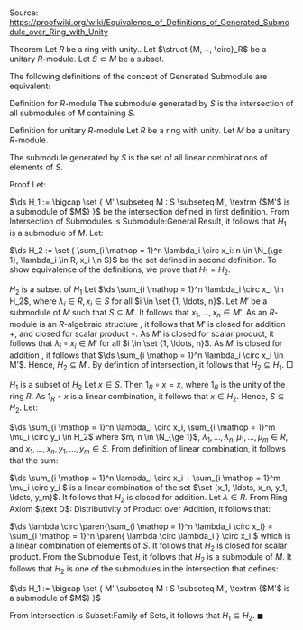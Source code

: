 # 

Source: https://proofwiki.org/wiki/Equivalence_of_Definitions_of_Generated_Submodule_over_Ring_with_Unity



Theorem
Let $R$ be a ring with unity..
Let $\struct {M, +, \circ}_R$ be a unitary $R$-module.
Let $S\subset M$ be a subset.

The following definitions of the concept of Generated Submodule are equivalent:

Definition for $R$-module
The submodule generated by $S$ is the intersection of all submodules of $M$ containing $S$.

Definition for unitary $R$-module
Let $R$ be a ring with unity.
Let $M$ be a unitary $R$-module.

The submodule generated by $S$ is the set of all linear combinations of elements of $S$.


Proof
Let:

$\ds H_1 := \bigcap \set { M' \subseteq M : S \subseteq M', \textrm {$M'$ is a submodule of $M$} }$
be the intersection defined in first definition.
From Intersection of Submodules is Submodule:General Result, it follows that $H_1$ is a submodule of $M$.
Let:

$\ds H_2 := \set { \sum_{i \mathop = 1}^n \lambda_i \circ x_i: n \in \N_{\ge 1}, \lambda_i \in R, x_i \in S}$
be the set defined in second definition.
To show equivalence of the definitions, we prove that $H_1 = H_2$.


$H_2$ is a subset of $H_1$
Let $\ds \sum_{i \mathop = 1}^n \lambda_i \circ x_i \in H_2$, where $\lambda_i \in R, x_i \in S$ for all $i \in \set {1, \ldots, n}$.
Let $M'$ be a submodule of $M$ such that $S \subseteq M'$.
It follows that $x_1 ,\ldots, x_n \in M'$.
As an $R$-module is an $R$-algebraic structure , it follows that $M'$ is closed for addition $+$, and closed for scalar product $\circ$.
As $M'$ is closed for scalar product, it follows that $\lambda_i \circ x_i \in M'$ for all $i \in \set {1, \ldots, n}$.
As $M'$ is closed for addition , it follows that $\ds \sum_{i \mathop = 1}^n \lambda_i \circ x_i \in M'$.
Hence, $H_2 \subseteq M'$.
By definition of intersection, it follows that $H_2 \subseteq H_1$.
$\Box$


$H_1$ is a subset of $H_2$
Let $x \in S$.
Then $1_R \circ x = x$, where $1_R$ is the unity of the ring $R$.
As $1_R \circ x$ is a linear combination, it follows that $x \in H_2$.
Hence, $S \subseteq H_2$.
Let:

$\ds \sum_{i \mathop = 1}^n \lambda_i \circ x_i, \sum_{i \mathop = 1}^m \mu_i \circ y_i \in H_2$
where $m, n \in \N_{\ge 1}$, $\lambda_1, \ldots, \lambda_n, \mu_1, \ldots, \mu_m \in R$, and $x_1, \ldots, x_n, y_1, \ldots, y_m \in S$.
From definition of linear combination, it follows that the sum:

$\ds \sum_{i \mathop = 1}^n \lambda_i \circ x_i + \sum_{i \mathop = 1}^m \mu_i \circ y_i $
is a linear combination of the set $\set {x_1, \ldots, x_n, y_1, \ldots, y_m}$.
It follows that $H_2$ is closed for addition.
Let $\lambda \in R$.
From Ring Axiom $\text D$: Distributivity of Product over Addition, it follows that:

$\ds \lambda \circ \paren{\sum_{i \mathop = 1}^n \lambda_i \circ x_i} = \sum_{i \mathop = 1}^n \paren{ \lambda \circ \lambda_i } \circ x_i $
which is a linear combination of elements of $S$.
It follows that $H_2$ is closed for scalar product.
From the Submodule Test, it follows that $H_2$ is a submodule of $M$.
It follows that $H_2$ is one of the submodules in the intersection that defines:

$\ds H_1 := \bigcap \set { M' \subseteq M : S \subseteq M', \textrm {$M'$ is a submodule of $M$} }$

From Intersection is Subset:Family of Sets, it follows that $H_1 \subseteq H_2$.
$\blacksquare$





